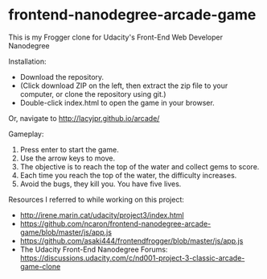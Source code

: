 frontend-nanodegree-arcade-game
===============================
This is my Frogger clone for Udacity's Front-End Web Developer Nanodegree


Installation: 

* Download the repository.
* (Click download ZIP on the left, then extract the zip file to your computer, or clone the repository using git.)
* Double-click index.html to open the game in your browser.

Or, navigate to http://lacyjpr.github.io/arcade/


Gameplay:

1. Press enter to start the game.
2. Use the arrow keys to move.
3. The objective is to reach the top of the water and collect gems to score.
4. Each time you reach the top of the water, the difficulty increases.
5. Avoid the bugs, they kill you. You have five lives.

Resources I referred to while working on this project:

* http://irene.marin.cat/udacity/project3/index.html
* https://github.com/ncaron/frontend-nanodegree-arcade-game/blob/master/js/app.js
* https://github.com/asaki444/frontendfrogger/blob/master/js/app.js
* The Udacity Front-End Nanodegree Forums: https://discussions.udacity.com/c/nd001-project-3-classic-arcade-game-clone
